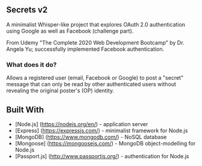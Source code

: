 ## Secrets v2

A minimalist Whisper-like project that explores OAuth 2.0 authentication using Google as well as Facebook (challenge part).

From Udemy "The Complete 2020 Web Development Bootcamp" by Dr. Angela Yu; successfully implemented Facebook authentication.

### What does it do?

Allows a registered user (email, Facebook or Google) to post a "secret" message that can only be read by other authenticated users without revealing the original poster's (OP) identity.

## Built With

* [Node.js] (https://nodejs.org/en/) - application server
* [Express] (https://expressjs.com/) - minimalist framework for Node.js
* [MongoDB] (https://www.mongodb.com/) - NoSQL database
* [Mongoose] (https://mongoosejs.com/) - MongoDB object-modelling for Node.js
* [Passport.js] (http://www.passportjs.org/) - authentication for Node.js
